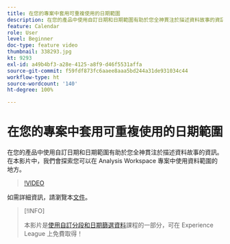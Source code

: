 ```yaml
---
title: 在您的專案中套用可重複使用的日期範圍
description: 在您的產品中使用自訂日期和日期範圍有助於您全神貫注於描述資料故事的資訊。在本影片中，我們會探索您可以在 Analysis Workspace 專案中使用資料範圍的地方。
feature: Calendar
role: User
level: Beginner
doc-type: feature video
thumbnail: 338293.jpg
kt: 9293
exl-id: a49b4bf3-a28e-4125-a8f9-d46f5531affa
source-git-commit: f59fdf873fc6aaee8aaa5bd244a31de931034c44
workflow-type: ht
source-wordcount: '140'
ht-degree: 100%

---
```


# 在您的專案中套用可重複使用的日期範圍

在您的產品中使用自訂日期和日期範圍有助於您全神貫注於描述資料故事的資訊。在本影片中，我們會探索您可以在 Analysis Workspace 專案中使用資料範圍的地方。

>[!VIDEO](https://video.tv.adobe.com/v/338293/?quality=12&learn=on)

如需詳細資訊，請瀏覽本[文件](https://experienceleague.adobe.com/docs/analytics/analyze/analysis-workspace/components/calendar-date-ranges/calendar.html?lang=zh-Hant)。

>[!INFO]
>
> 本影片是[使用自訂分段和日期篩選資料](https://experienceleague.adobe.com/?recommended=Analytics-U-1-2021.1.filterdata)課程的一部分，可在 Experience League 上免費取得！
